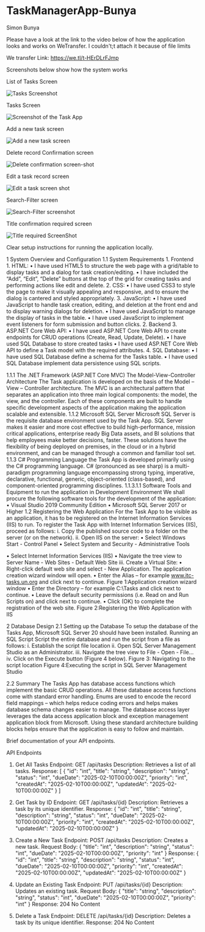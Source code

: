 # TaskManagerApp-Bunya

Simon Bunya

Please have a look at the link to the video below of how the application looks and works on WeTransfer. I couldn't;t attach it because of file limits

We transfer Link:  https://we.tl/t-HErDLrFJmp


Screenshots below show how the system works

List of Tasks Screen

![Tasks Screenshot](https://github.com/user-attachments/assets/c40ece99-f27b-422d-9c6b-3334e11f3a05)

Tasks Screen

![Screenshot of the Task App](https://github.com/user-attachments/assets/a9115046-63dd-4764-8f7d-ef81b6f1386e)

Add a new task screen

![Add a new task screen](https://github.com/user-attachments/assets/22e3a674-b85d-443d-86fb-b01ab2bce976)


Delete record Confirmation screen

![Delete confirmation screen-shot](https://github.com/user-attachments/assets/acbab613-8bc6-438b-be43-f5bfe525b0ba)


Edit a task record screen

![Edit a task screen shot](https://github.com/user-attachments/assets/667cd1e9-10cf-4fa1-8104-be18e5b31c1d)


Search-Filter screen

![Search-Filter screenshot](https://github.com/user-attachments/assets/845f2a9f-7a21-4e0a-b2c6-e26a817d0999)

Title confirmation required screen

![Title required ScreenShot](https://github.com/user-attachments/assets/87f4ec8f-959a-4773-bbd9-019d5ea0f5b1)




Clear setup instructions for running the application locally.

1 System Overview and Configuration
1.1 System Requirements
1.
Frontend
1.
HTML:
•
I have used HTML5 to structure the web page with a grid/table to display tasks and a dialog for task creation/editing.
•
I have included the “Add”, “Edit”, “Delete” buttons at the top of the grid for creating tasks and performing actions like edit and delete.
2.
CSS:
•
I have used CSS3 to style the page to make it visually appealing and responsive, and to ensure the dialog is cantered and styled appropriately.
3.
JavaScript:
•
I have used JavaScript to handle task creation, editing, and deletion at the front end and to display warning dialogs for deletion.
•
I have used JavaScript to manage the display of tasks in the table.
•
I have used JavaScript to implement event listeners for form submission and button clicks.
2.
Backend
3.
ASP.NET Core Web API:
•
I have used ASP.NET Core Web API to create endpoints for CRUD operations (Create, Read, Update, Delete).
•
I have used SQL Database to store created tasks
•
I have used ASP.NET Core Web API to define a Task model with the required attributes.
4.
SQL Database:
•
I have used SQL Database define a schema for the Tasks table.
•
I have used SQL Database implement data persistence using SQL scripts.

1.1.1 The .NET Framework (ASP.NET Core MVC)
The Model-View-Controller Architecture
The Task application is developed on the basis of the Model – View – Controller architecture. The MVC is an architectural pattern that separates an application into three main logical components: the model, the view, and the controller. Each of these components are built to handle specific development aspects of the application making the application scalable and extensible.
1.1.2 Microsoft SQL Server
Microsoft SQL Server is the requisite database environment used by the Task App. SQL Server makes it easier and more cost effective to build high-performance, mission critical applications, enterprise ready Big Data assets, and BI solutions that help employees make better decisions, faster. These solutions have the flexibility of being deployed on premises, in the cloud or in a hybrid environment, and can be managed through a common and familiar tool set.
1.1.3 C# Programming Language
the Task App is developed primarily using the C# programming language. C# (pronounced as see sharp) is a multi-paradigm programming language encompassing strong typing, imperative, declarative, functional, generic, object-oriented (class-based), and component-oriented programming disciplines.
1.1.3.1.1 Software Tools and Equipment to run the application in Development Environment
We shall procure the following software tools for the development of the application:
•
Visual Studio 2019 Community Edition
•
Microsoft SQL Server 2017 or Higher
1.2 Registering the Web Application
For the Task App to be visible as an application, it has to be registered on the Internet Information Services (IIS) to run. To register the Task App with Internet Information Services (IIS), proceed as follows:
i.
Copy the published source code to a folder on the server (or on the network).
ii.
Open IIS on the server:
•
Select Windows Start - Control Panel
•
Select System and Security - Administrative Tools

•
Select Internet Information Services (IIS)
•
Navigate the tree view to Server Name - Web Sites - Default Web Site
iii.
Create a Virtual Site:
•
Right-click default web site and select - New Application. The application creation wizard window will open.
•
Enter the Alias – for example www.itc-tasks.un.org and click next to continue.
Figure 1:Application creation wizard window
•
Enter the Directory – for example C:\Tasks and click next to continue.
•
Leave the default security permissions (i.e. Read on and Run Scripts on) and click next to continue.
•
Click (OK) to complete the registration of the web site.
Figure 2:Registering the Web Application with IIS


2 Database Design
2.1 Setting up the Database
To setup the database of the Tasks App, Microsoft SQL Server 20 should have been installed. Running an SQL Script
Script the entire database and run the script from a file as follows:
i.
Establish the script file location
ii.
Open SQL Server Management Studio as an Administrator.
iii.
Navigate the tree view to File - Open - File…
iv.
Click on the Execute button (Figure 4 below).
Figure 3: Navigating to the script location
Figure 4:Executing the script in SQL Server Management Studio


2.2 Summary
The Tasks App has database access functions which implement the basic CRUD operations. All these database access functions come with standard error handling. Enums are used to encode the record field mappings – which helps reduce coding errors and helps makes database schema changes easier to manage. The database access layer leverages the data access application block and exception management application block from Microsoft. Using these standard architecture building blocks helps ensure that the application is easy to follow and maintain.




Brief documentation of your API endpoints.



API Endpoints

1. Get All Tasks
Endpoint: GET /api/tasks
Description: Retrieves a list of all tasks.
Response:
[
  {
    "id": "int",
    "title": "string",
    "description": "string",
    "status": "int",
    "dueDate": "2025-02-10T00:00:00Z",
    "priority": "int",
    "createdAt": "2025-02-10T00:00:00Z",
    "updatedAt": "2025-02-10T00:00:00Z"
  }
]

2. Get Task by ID
Endpoint: GET /api/tasks/{id}
Description: Retrieves a task by its unique identifier.
Response:
{
  "id": "int",
  "title": "string",
  "description": "string",
  "status": "int",
  "dueDate": "2025-02-10T00:00:00Z",
  "priority": "int",
  "createdAt": "2025-02-10T00:00:00Z",
  "updatedAt": "2025-02-10T00:00:00Z"
}

3. Create a New Task
Endpoint: POST /api/tasks
Description: Creates a new task.
Request Body:
{
  "title": "int",
  "description": "string",
  "status": "int",
  "dueDate": "2025-02-10T00:00:00Z",
  "priority": "int"
}
Response:
{
  "id": "int",
  "title": "string",
  "description": "string",
  "status": "int",
  "dueDate": "2025-02-10T00:00:00Z",
  "priority": "int",
  "createdAt": "2025-02-10T00:00:00Z",
  "updatedAt": "2025-02-10T00:00:00Z"
}

4. Update an Existing Task
Endpoint: PUT /api/tasks/{id}
Description: Updates an existing task.
Request Body:
{
  "title": "string",
  "description": "string",
  "status": "int",
  "dueDate": "2025-02-10T00:00:00Z",
  "priority": "int"
}
Response: 204 No Content

5. Delete a Task
Endpoint: DELETE /api/tasks/{id}
Description: Deletes a task by its unique identifier.
Response: 204 No Content
